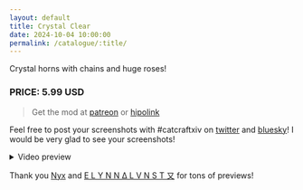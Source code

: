 ```yaml
---
layout: default
title: Crystal Clear
date: 2024-10-04 10:00:00
permalink: /catalogue/:title/
---
```


Crystal horns with chains and huge roses!

### PRICE: 5.99 USD

> Get the mod at [patreon](https://www.patreon.com/catcraftFFXIV/shop/crystal-clear-horns-516913?source=storefront) or [hipolink](https://hipolink.me/pomigrein/products/crystal-clear--horns)

Feel free to post your screenshots with #catcraftxiv on [twitter](https://x.com/hashtag/catcraftxiv?src=hashtag_click) and [bluesky](https://bsky.app/hashtag/catcraftxiv)! I would be very glad to see your screenshots!

<details>
  <summary>Video preview</summary>
  <iframe src="https://www.youtube.com/embed/BYw_YHksPd0" width="720" height="405" frameborder="0" webkitallowfullscreen mozallowfullscreen allowfullscreen></iframe>
</details>

Thank you [Nyx](https://bsky.app/profile/tsukuyomi.bsky.social) and [E L Y N N Δ L V N S T 又](https://x.com/neongraves_) for tons of previews!